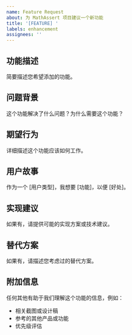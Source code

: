 ```yaml
---
name: Feature Request
about: 为 MathAssert 项目建议一个新功能
title: '[FEATURE] '
labels: enhancement
assignees: ''
---
```


## 功能描述
简要描述您希望添加的功能。

## 问题背景
这个功能解决了什么问题？为什么需要这个功能？

## 期望行为
详细描述这个功能应该如何工作。

## 用户故事
作为一个 [用户类型]，我想要 [功能]，以便 [好处]。

## 实现建议
如果有，请提供可能的实现方案或技术建议。

## 替代方案
如果有，请描述您考虑过的替代方案。

## 附加信息
任何其他有助于我们理解这个功能的信息，例如：
- 相关截图或设计稿
- 参考的其他产品或功能
- 优先级评估